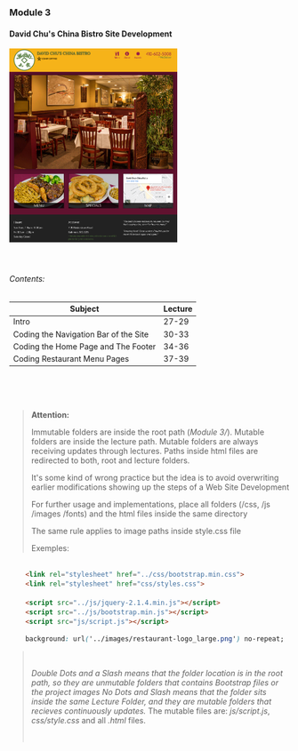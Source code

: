 ### Module 3

####  David Chu's China Bistro Site Development

<img src="page.png" width="60%" height="auto" />

<br>
<br>
<br>


###### Contents:

|Subject                                        |Lecture  |
|-----------------------------------------------|---------|
|Intro                                          |27-29    |
|Coding the Navigation Bar of the Site          |30-33    |
|Coding the Home Page and The Footer            |34-36    |
|Coding Restaurant Menu Pages                   |37-39    |

<br>
<br>
<br>

> **Attention:**
> 
> Immutable folders are inside the  root  path (*Module 3/*).
Mutable folders are inside the lecture path.
Mutable folders are always receiving updates 
through lectures. Paths inside html files are 
redirected to both, root and lecture folders.
>
>It's some kind of wrong practice but the idea 
is to avoid  overwriting  earlier  modifications 
showing up the steps of a  Web  Site Development 
> 
> For further usage and implementations, place all folders 
(/css, /js /images /fonts)  and the html files inside the same  directory 
> 
> The same rule applies to image paths inside style.css file
> 
> Exemples:
> <br>

```html 

    <link rel="stylesheet" href="../css/bootstrap.min.css">
    <link rel="stylesheet" href="css/styles.css">

    <script src="../js/jquery-2.1.4.min.js"></script>
    <script src="../js/bootstrap.min.js"></script>
    <script src="js/script.js"></script>
```

```css 
    background: url('../images/restaurant-logo_large.png') no-repeat;
```

> <br>
> 
> *Double Dots and a Slash means that the folder 
location is in the root path, so they are unmutable folders that contains Bootstrap files or the project images*
> *No Dots and Slash means that the folder sits inside 
the same Lecture Folder, and they are mutable folders that recieves continuously updates.*
> The mutable files are: *js/script.js*, *css/style.css* and all *.html* files.
>
> <br>

<br>

